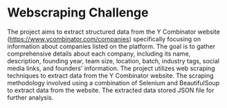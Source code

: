 # Webscraping Challenge
The project aims to extract structured data from the Y Combinator website (https://www.ycombinator.com/companies) specifically focusing on information about companies listed on the platform. The goal is to gather comprehensive details about each company, including its name, description, founding year, team size, location, batch, industry tags, social media links, and founders' information. The project utilizes web scraping techniques to extract data from the Y Combinator website. The scraping methodology involved using a combination of Selenium and BeautifulSoup to extract data from the website. The extracted data stored JSON file for further analysis.
